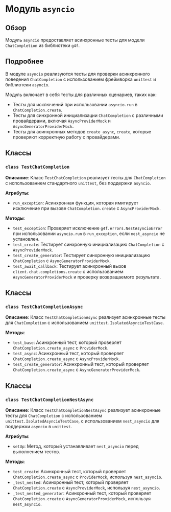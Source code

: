 # Модуль `asyncio`

## Обзор

Модуль `asyncio`  предоставляет асинхронные тесты для модели `ChatCompletion` из библиотеки `g4f`.

## Подробнее

В модуле `asyncio` реализуются тесты для проверки асинхронного поведения `ChatCompletion` с использованием фреймворка `unittest` и библиотеки `asyncio`. 

Модуль включает в себя тесты для различных сценариев, таких как:

* Тесты для исключений при использовании `asyncio.run` в `ChatCompletion.create`.
* Тесты для синхронной инициализации `ChatCompletion` с различными провайдерами, включая `AsyncProviderMock` и `AsyncGeneratorProviderMock`.
* Тесты для асинхронных методов `create_async`, `create`, которые проверяют корректную работу с провайдерами.

## Классы

### `class TestChatCompletion`

**Описание**: Класс `TestChatCompletion` реализует тесты для `ChatCompletion` с использованием стандартного `unittest`, без поддержки `asyncio`. 

**Атрибуты**:
  - `run_exception`: Асинхронная функция, которая имитирует исключение при вызове `ChatCompletion.create` с `AsyncProviderMock`.

**Методы**:
  - `test_exception`: Проверяет исключение `g4f.errors.NestAsyncioError` при использовании `asyncio.run` в `run_exception`, если  `nest_asyncio` не установлен.
  - `test_create`: Тестирует синхронную инициализацию `ChatCompletion` с `AsyncProviderMock`.
  - `test_create_generator`: Тестирует синхронную инициализацию `ChatCompletion` с `AsyncGeneratorProviderMock`.
  - `test_await_callback`: Тестирует асинхронный вызов `client.chat.completions.create` с использованием `AsyncGeneratorProviderMock` и проверку возвращаемого результата.

## Классы

### `class TestChatCompletionAsync`

**Описание**: Класс `TestChatCompletionAsync` реализует асинхронные тесты для `ChatCompletion` с использованием `unittest.IsolatedAsyncioTestCase`.

**Методы**:
  - `test_base`: Асинхронный тест, который проверяет `ChatCompletion.create_async` с `ProviderMock`.
  - `test_async`: Асинхронный тест, который проверяет `ChatCompletion.create_async` с `AsyncProviderMock`.
  - `test_create_generator`: Асинхронный тест, который проверяет `ChatCompletion.create_async` с `AsyncGeneratorProviderMock`.

## Классы

### `class TestChatCompletionNestAsync`

**Описание**: Класс `TestChatCompletionNestAsync` реализует асинхронные тесты для `ChatCompletion` с использованием `unittest.IsolatedAsyncioTestCase`, с использованием `nest_asyncio` для поддержки `asyncio` в `unittest`.

**Атрибуты**: 
 - `setUp`: Метод, который устанавливает `nest_asyncio` перед выполнением тестов.

**Методы**:
  - `test_create`: Асинхронный тест, который проверяет `ChatCompletion.create_async` с `ProviderMock`, используя `nest_asyncio`.
  - `_test_nested`: Асинхронный тест, который проверяет `ChatCompletion.create` с `AsyncProviderMock`, используя `nest_asyncio`.
  - `_test_nested_generator`: Асинхронный тест, который проверяет `ChatCompletion.create` с `AsyncGeneratorProviderMock`, используя `nest_asyncio`.